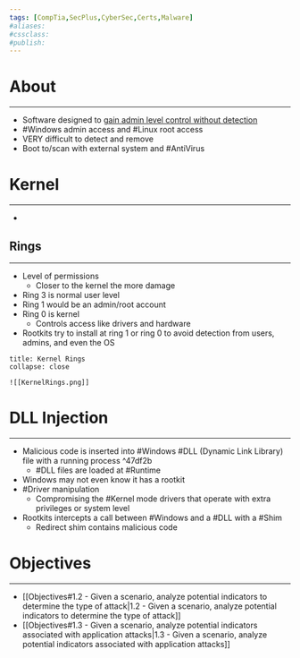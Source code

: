 ```yaml
---
tags: [CompTia,SecPlus,CyberSec,Certs,Malware]
#aliases:
#cssclass:
#publish:
---
```


# About
---
- Software designed to <u>gain admin level control without detection</u>
- #Windows admin access and #Linux root access
- VERY difficult to detect and remove
- Boot to/scan with external system and #AntiVirus

# Kernel
---
-

## Rings
---
- Level of permissions
	- Closer to the kernel the more damage
- Ring 3 is normal user level
- Ring 1 would be an admin/root account
- Ring 0 is kernel
	- Controls access like drivers and hardware
- Rootkits try to install at ring 1 or ring 0 to avoid detection from users, admins, and even the OS

```ad-info
title: Kernel Rings
collapse: close

![[KernelRings.png]]
```

# DLL Injection
---
- Malicious code is inserted into #Windows #DLL (Dynamic Link Library) file with a running process ^47df2b
	- #DLL files are loaded at #Runtime
- Windows may not even know it has a rootkit
- #Driver manipulation
	- Compromising the #Kernel mode drivers that operate with extra privileges or system level
- Rootkits intercepts a call between #Windows and a #DLL with a #Shim
	- Redirect shim contains malicious code

# Objectives
---
- [[Objectives#1.2 - Given a scenario, analyze potential indicators to determine the type of attack|1.2 - Given a scenario, analyze potential indicators to determine the type of attack]]
- [[Objectives#1.3 - Given a scenario, analyze potential indicators associated with application attacks|1.3 - Given a scenario, analyze potential indicators associated with application attacks]]